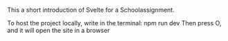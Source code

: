 This a short introduction of Svelte for a Schoolassignment.

To host the project locally, write in the terminal: npm run dev
Then press O, and it will open the site in a browser

